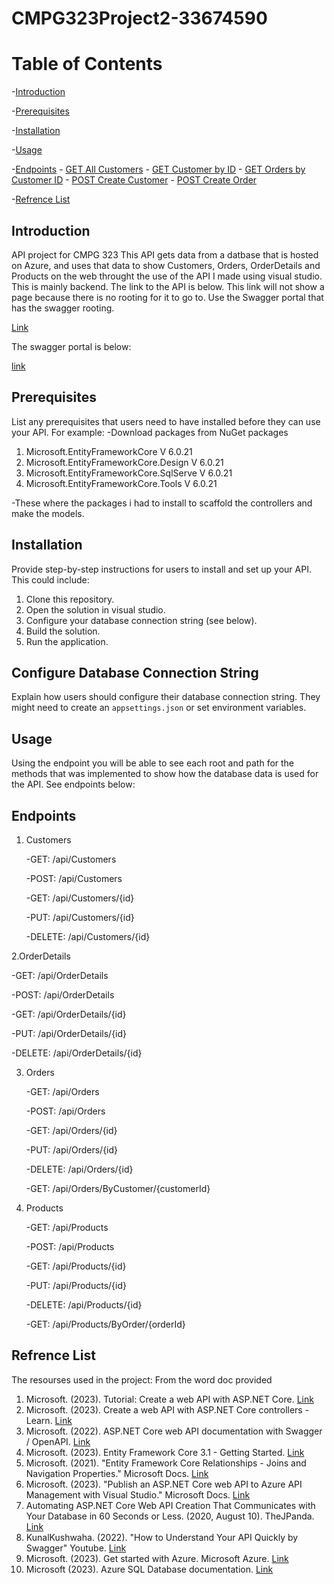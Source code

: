 # CMPG323Project2-33674590
# Table of Contents
 -[Introduction](#Introduction)
 
 -[Prerequisites](#prerequisites)
 
 -[Installation](#installation)
 
 -[Usage](#usage)
 
-[Endpoints](#endpoints)
    - [GET All Customers](#get-all-customers)
    - [GET Customer by ID](#get-customer-by-id)
    - [GET Orders by Customer ID](#get-orders-by-customer-id)
    - [POST Create Customer](#post-create-customer)
    - [POST Create Order](#post-create-order)

-[Refrence List](#Refrence)
    
## Introduction
API project for CMPG 323
This API gets data from a datbase that is hosted on Azure, and uses that data to show Customers, Orders, OrderDetails and Products on the web throught the use of the API I made using visual studio. This is mainly backend. The link to the API is below.
This link will not show a page because there is no rooting for it to go to. Use the Swagger portal that has the swagger rooting.

[Link](https://project-2api.azurewebsites.net/)

The swagger portal is below:

[link](https://project-2api.azurewebsites.net/swagger/index.htmls)

## Prerequisites

List any prerequisites that users need to have installed before they can use your API. For example:
-Download packages from NuGet packages
1. Microsoft.EntityFrameworkCore  V 6.0.21
2. Microsoft.EntityFrameworkCore.Design V 6.0.21
3. Microsoft.EntityFrameworkCore.SqlServe V 6.0.21
4. Microsoft.EntityFrameworkCore.Tools V 6.0.21

-These where the packages i had to install to scaffold the controllers and make the models.

## Installation

Provide step-by-step instructions for users to install and set up your API. This could include:

1. Clone this repository.
2. Open the solution in visual studio.
3. Configure your database connection string (see below).
4. Build the solution.
5. Run the application.

## Configure Database Connection String
Explain how users should configure their database connection string. They might need to create an `appsettings.json` or set environment variables.

## Usage
  Using the endpoint you will be able to see each root and path for the methods that was implemented to show how the database data is used for the API. See endpoints below:
## Endpoints
1. Customers
   
   -GET: /api/Customers
   
   -POST: /api/Customers

   -GET: /api/Customers/{id}

   -PUT: /api/Customers/{id}

   -DELETE: /api/Customers/{id}

2.OrderDetails
   
   -GET: /api/OrderDetails
   
   -POST: /api/OrderDetails
   
   -GET: /api/OrderDetails/{id}
   
   -PUT: /api/OrderDetails/{id}
   
   -DELETE: /api/OrderDetails/{id}

3. Orders

   -GET: /api/Orders

   -POST: /api/Orders

   -GET: /api/Orders/{id}

   -PUT: /api/Orders/{id}

   -DELETE: /api/Orders/{id}
   
   -GET: /api/Orders/ByCustomer/{customerId}

5. Products

   -GET: /api/Products

   -POST: /api/Products

   -GET: /api/Products/{id}

   -PUT: /api/Products/{id}

   -DELETE: /api/Products/{id}

   -GET: /api/Products/ByOrder/{orderId}

## Refrence List
The resourses used in the project:
From the word doc provided
  1. Microsoft. (2023). Tutorial: Create a web API with ASP.NET Core. [Link](https://learn.microsoft.com/en-us/aspnet/core/tutorials/first-web-api?view=aspnetcore-6.0&tabs=visual-studio)
  2. Microsoft. (2023). Create a web API with ASP.NET Core controllers - Learn. [Link](https://learn.microsoft.com/en-us/training/modules/build-web-api-aspnet-core/)
  3. Microsoft. (2022). ASP.NET Core web API documentation with Swagger / OpenAPI. [Link](https://learn.microsoft.com/en-us/aspnet/core/tutorials/web-api-help-pages-using-swagger?view=aspnetcore-3.1)
  4. Microsoft. (2023). Entity Framework Core 3.1 - Getting Started. [Link](https://procodeguide.com/programming/entity-framework-core-in-asp-net-core/)
  5. Microsoft. (2021). "Entity Framework Core Relationships - Joins and Navigation Properties." Microsoft Docs. [Link](https://jd-bots.com/2022/01/24/join-two-entities-in-net-core-using-lambda-and-entity-framework-core/)
  6. Microsoft. (2023). "Publish an ASP.NET Core web API to Azure API Management with Visual Studio." Microsoft Docs. [Link](https://learn.microsoft.com/en-us/aspnet/core/tutorials/publish-to-azure-api-management-using-vs?view=aspnetcore-6.0)
  7. Automating ASP.NET Core Web API Creation That Communicates with Your Database in 60 Seconds or Less. (2020, August 10). TheJPanda. [Link](https://thejpanda.com/2020/08/10/python-automating-asp-net-core-web-api-creation-that-communicates-with-your-database-in-60-seconds-or-less/)
  8. KunalKushwaha. (2022). "How to Understand Your API Quickly by Swagger" Youtube. [Link](https://www.youtube.com/watch?v=DndKwldJOlw)
  9. Microsoft. (2023). Get started with Azure. Microsoft Azure. [Link](https://azure.microsoft.com/en-us/get-started/)
  10. Microsoft (2023). Azure SQL Database documentation. [Link](https://learn.microsoft.com/en-us/azure/azure-sql/?view=azuresql)


